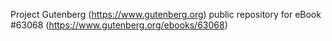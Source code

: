 Project Gutenberg (https://www.gutenberg.org) public repository for eBook #63068 (https://www.gutenberg.org/ebooks/63068)
